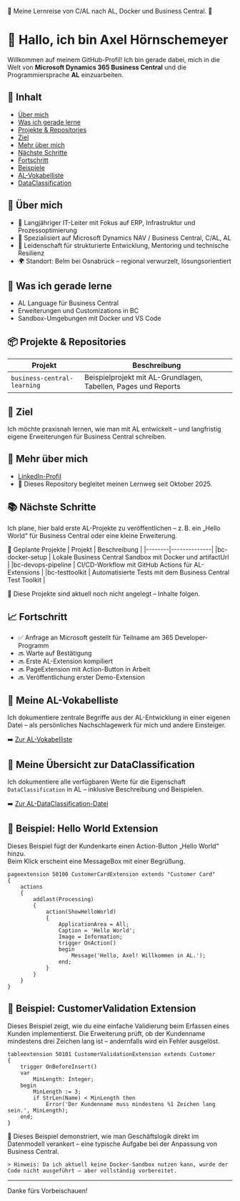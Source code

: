 🚧 Meine Lernreise von C/AL nach AL, Docker und Business Central.  🚧

# 👋 Hallo, ich bin Axel Hörnschemeyer

Willkommen auf meinem GitHub-Profil! Ich bin gerade dabei, mich in die Welt von **Microsoft Dynamics 365 Business Central** und die Programmiersprache **AL** einzuarbeiten.

## 📑 Inhalt

- [Über mich](#-über-mich)
- [Was ich gerade lerne](#-was-ich-gerade-lerne)
- [Projekte & Repositories](#-projekte--repositories)
- [Ziel](#-ziel)
- [Mehr über mich](#-mehr-über-mich)
- [Nächste Schritte](#-nächste-schritte)
- [Fortschritt](#-fortschritt)
- [Beispiele](#-beispiel-hello-world-extension)
- [AL-Vokabelliste](#-meine-al-vokabelliste)
- [DataClassification](#-meine-übersicht-zur-dataclassification)

## 🧠 Über mich

- 💼 Langjähriger IT-Leiter mit Fokus auf ERP, Infrastruktur und Prozessoptimierung  
- 🧰 Spezialisiert auf Microsoft Dynamics NAV / Business Central, C/AL, AL  
- 🧪 Leidenschaft für strukturierte Entwicklung, Mentoring und technische Resilienz  
- 🌍 Standort: Belm bei Osnabrück – regional verwurzelt, lösungsorientiert

## 🚀 Was ich gerade lerne
- AL Language für Business Central
- Erweiterungen und Customizations in BC
- Sandbox-Umgebungen mit Docker und VS Code

## 📦 Projekte & Repositories

| Projekt | Beschreibung |
|--------|--------------|
| `business-central-learning` | Beispielprojekt mit AL-Grundlagen, Tabellen, Pages und Reports |

## 🎯 Ziel
Ich möchte praxisnah lernen, wie man mit AL entwickelt – und langfristig eigene Erweiterungen für Business Central schreiben.

## 🔗 Mehr über mich
- [LinkedIn-Profil](https://www.linkedin.com/in/axel-hörnschemeyer/)
- 📁 Dieses Repository begleitet meinen Lernweg seit Oktober 2025.

## 📚 Nächste Schritte
Ich plane, hier bald erste AL-Projekte zu veröffentlichen – z. B. ein „Hello World“ für Business Central oder eine kleine Erweiterung.

🧪 Geplante Projekte
| Projekt | Beschreibung |
|--------|--------------|
|bc-docker-setup | Lokale Business Central Sandbox mit Docker und artifactUrl |
|bc-devops-pipeline | CI/CD-Workflow mit GitHub Actions für AL-Extensions |
|bc-testtoolkit | Automatisierte Tests mit dem Business Central Test Toolkit |

📌 Diese Projekte sind aktuell noch nicht angelegt – Inhalte folgen.

## 📈 Fortschritt
- ✅ Anfrage an Microsoft gestellt für Teilname am 365 Developer-Programm
- 🔜 Warte auf Bestätigung
- 🔜 Erste AL-Extension kompiliert  
- 🔜 PageExtension mit Action-Button in Arbeit  
- 🔜 Veröffentlichung erster Demo-Extension

## 📘 Meine AL-Vokabelliste

Ich dokumentiere zentrale Begriffe aus der AL-Entwicklung in einer eigenen Datei – als persönliches Nachschlagewerk für mich und andere Einsteiger.

➡️ [Zur AL-Vokabelliste](AL-Vokabelliste.md)

## 🔐 Meine Übersicht zur DataClassification

Ich dokumentiere alle verfügbaren Werte für die Eigenschaft `DataClassification` in AL – inklusive Beschreibung und Beispielen.

➡️ [Zur AL-DataClassification-Datei](AL-DataClassification.md)

## 🧪 Beispiel: Hello World Extension

Dieses Beispiel fügt der Kundenkarte einen Action-Button „Hello World“ hinzu.  
Beim Klick erscheint eine MessageBox mit einer Begrüßung.

```al
pageextension 50100 CustomerCardExtension extends "Customer Card"
{
    actions
    {
        addlast(Processing)
        {
            action(ShowHelloWorld)
            {
                ApplicationArea = All;
                Caption = 'Hello World';
                Image = Information;
                trigger OnAction()
                begin
                    Message('Hello, Axel! Willkommen in AL.');
                end;
            }
        }
    }
}
```

## 🧪 Beispiel: CustomerValidation Extension

Dieses Beispiel zeigt, wie du eine einfache Validierung beim Erfassen eines Kunden implementierst. Die Erweiterung prüft, ob der Kundenname mindestens drei Zeichen lang ist – andernfalls wird ein Fehler ausgelöst.

```al
tableextension 50101 CustomerValidationExtension extends Customer
{
    trigger OnBeforeInsert()
    var
        MinLength: Integer;
    begin
        MinLength := 3;
        if StrLen(Name) < MinLength then
            Error('Der Kundenname muss mindestens %1 Zeichen lang sein.', MinLength);
    end;
}
```

📌 Dieses Beispiel demonstriert, wie man Geschäftslogik direkt im Datenmodell verankert – eine typische Aufgabe bei der Anpassung von Business Central.

    > Hinweis: Da ich aktuell keine Docker-Sandbox nutzen kann, wurde der Code nicht ausgeführt – aber vollständig vorbereitet.

---

Danke fürs Vorbeischauen!
